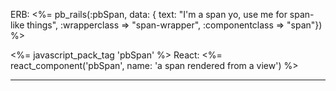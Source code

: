 ERB: <%= pb_rails(:pbSpan, data: { text: "I'm a span yo, use me for span-like things", :wrapperclass => "span-wrapper", :componentclass => "span"}) %>

<%= javascript_pack_tag 'pbSpan' %>
React: <%= react_component('pbSpan', name: 'a span rendered from a view') %>

<hr>
